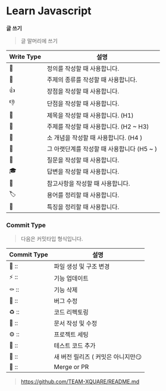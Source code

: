 # Learn Javascript

**글 쓰기**

> 글 말머리에 쓰기

| Write Type | 설명                                       |
| ---------- | ------------------------------------------ |
| 📢          | 정의를 작성할 때 사용합니다.               |
| 🎈          | 주제의 종류를 작성할 때 사용합니다.        |
| 👍          | 장점을 작성할 때 사용합니다.               |
| 👎          | 단점을 작성할 때 사용합니다.               |
| 📕          | 제목을 작성할 때 사용합니다. (H1)          |
| 📒          | 주제를 작성할 때 사용합니다. (H2 ~ H3)     |
| 📗          | 소 개념을 작성할 때 사용합니다. (H4 )      |
| 📃          | 그 아랫단계를 작성할 때 사용합니다 (H5 ~ ) |
| 🏸          | 질문을 작성할 때 사용합니다.               |
| 🎓          | 답변을 작성할 때 사용합니다.               |
| 🔗          | 참고사항을 작성할 때 사용합니다.           |
| 🏷          | 용어를 정리할 때 사용합니다.               |
| 🧬          | 특징을 정리할 때 사용합니다.               |

### Commit Type

> 다음은 커밋타입 형식입니다.

| Commit Type | 설명                               |
| ----------- | ---------------------------------- |
| 📑 ::       | 파일 생성 및 구조 변경             |
| ⚡️ ::      | 기능 업데이트                      |
| ⚰️ ::       | 기능 삭제                          |
| 🐛 ::       | 버그 수정                          |
| ♻️ ::       | 코드 리펙토링                      |
| 📝 ::       | 문서 작성 및 수정                  |
| ⚙️ ::       | 프로젝트 세팅                      |
| 🧪 ::       | 테스트 코드 추가                   |
| 🚀 ::       | 새 버전 릴리즈 ( 커밋은 아니지만😏 |
| 🔀 ::       | Merge or PR                        |

> https://github.com/TEAM-XQUARE/README.md
